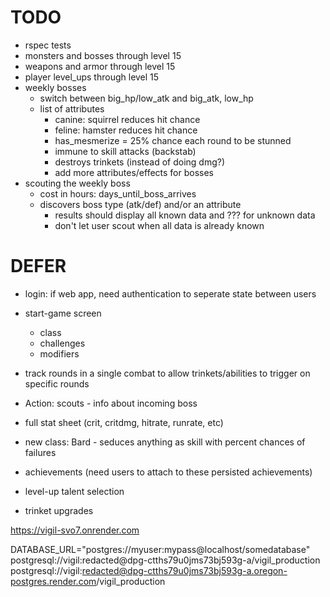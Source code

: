 # TODO

- rspec tests
- monsters and bosses through level 15
- weapons and armor through level 15
- player level_ups through level 15
- weekly bosses
    - switch between big_hp/low_atk and big_atk, low_hp
    - list of attributes
        - canine: squirrel reduces hit chance
        - feline: hamster reduces hit chance
        - has_mesmerize = 25% chance each round to be stunned
        - immune to skill attacks (backstab)
        - destroys trinkets (instead of doing dmg?)
        - add more attributes/effects for bosses
- scouting the weekly boss
    - cost in hours: days_until_boss_arrives
    - discovers boss type (atk/def) and/or an attribute
        - results should display all known data and ??? for unknown data
        - don't let user scout when all data is already known



DEFER
=========
- login: if web app, need authentication to seperate state between users
- start-game screen
    - class
    - challenges
    - modifiers

- track rounds in a single combat to allow trinkets/abilities to trigger on specific rounds
- Action: scouts - info about incoming boss
- full stat sheet (crit, critdmg, hitrate, runrate, etc)
- new class: Bard - seduces anything as skill with percent chances of failures
- achievements (need users to attach to these persisted achievements)
- level-up talent selection
- trinket upgrades

https://vigil-svo7.onrender.com

DATABASE_URL="postgres://myuser:mypass@localhost/somedatabase"
postgresql://vigil:redacted@dpg-ctths79u0jms73bj593g-a/vigil_production
postgresql://vigil:redacted@dpg-ctths79u0jms73bj593g-a.oregon-postgres.render.com/vigil_production
